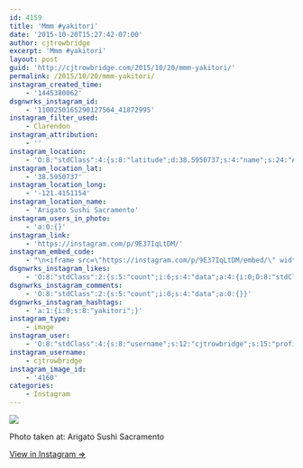 ```yaml
---
id: 4159
title: 'Mmm #yakitori'
date: '2015-10-20T15:27:42-07:00'
author: cjtrowbridge
excerpt: 'Mmm #yakitori'
layout: post
guid: 'http://cjtrowbridge.com/2015/10/20/mmm-yakitori/'
permalink: /2015/10/20/mmm-yakitori/
instagram_created_time:
    - '1445380062'
dsgnwrks_instagram_id:
    - '1100250165290127564_41872995'
instagram_filter_used:
    - Clarendon
instagram_attribution:
    - ''
instagram_location:
    - 'O:8:"stdClass":4:{s:8:"latitude";d:38.5950737;s:4:"name";s:24:"Arigato Sushi Sacramento";s:9:"longitude";d:-121.4151154;s:2:"id";i:48824;}'
instagram_location_lat:
    - '38.5950737'
instagram_location_long:
    - '-121.4151154'
instagram_location_name:
    - 'Arigato Sushi Sacramento'
instagram_users_in_photo:
    - 'a:0:{}'
instagram_link:
    - 'https://instagram.com/p/9E37IqLtDM/'
instagram_embed_code:
    - "\n<iframe src=\"https://instagram.com/p/9E37IqLtDM/embed/\" width=\"612\" height=\"710\" frameborder=\"0\" scrolling=\"no\" allowtransparency=\"true\" class=\"insta-image-embed\"></iframe>\n"
dsgnwrks_instagram_likes:
    - 'O:8:"stdClass":2:{s:5:"count";i:6;s:4:"data";a:4:{i:0;O:8:"stdClass":4:{s:8:"username";s:10:"trapbunnyb";s:15:"profile_picture";s:99:"https://scontent.cdninstagram.com/hphotos-xaf1/t51.2885-19/10838403_696843700444166_290616199_a.jpg";s:2:"id";s:8:"26876547";s:9:"full_name";s:6:"Mickie";}i:1;O:8:"stdClass":4:{s:8:"username";s:13:"harryrhenneck";s:15:"profile_picture";s:107:"https://igcdn-photos-d-a.akamaihd.net/hphotos-ak-xap1/t51.2885-19/10748091_1567614103451275_960189444_a.jpg";s:2:"id";s:9:"209151108";s:9:"full_name";s:3:"HRH";}i:2;O:8:"stdClass":4:{s:8:"username";s:8:"dizzleme";s:15:"profile_picture";s:101:"https://scontent.cdninstagram.com/hphotos-xaf1/t51.2885-19/11875407_1660790977469484_1678774630_a.jpg";s:2:"id";s:8:"12340414";s:9:"full_name";s:4:"Tony";}i:3;O:8:"stdClass":4:{s:8:"username";s:9:"aquamatey";s:15:"profile_picture";s:110:"https://scontent.cdninstagram.com/hphotos-xaf1/t51.2885-19/s150x150/11849835_1622027094743769_1401467600_a.jpg";s:2:"id";s:9:"178804699";s:9:"full_name";s:11:"Andrew Mote";}}}'
dsgnwrks_instagram_comments:
    - 'O:8:"stdClass":2:{s:5:"count";i:0;s:4:"data";a:0:{}}'
dsgnwrks_instagram_hashtags:
    - 'a:1:{i:0;s:8:"yakitori";}'
instagram_type:
    - image
instagram_user:
    - 'O:8:"stdClass":4:{s:8:"username";s:12:"cjtrowbridge";s:15:"profile_picture";s:109:"https://scontent.cdninstagram.com/hphotos-xaf1/t51.2885-19/s150x150/12081186_1759494767611229_280555941_a.jpg";s:2:"id";s:8:"41872995";s:9:"full_name";s:13:"CJ Trowbridge";}'
instagram_username:
    - cjtrowbridge
instagram_image_id:
    - '4160'
categories:
    - Instagram
---
```


[![](http://blog.cjtrowbridge.com/wp-content/uploads/2015/10/12106044_932332033499970_616589652_n.jpg)](https://instagram.com/p/9E37IqLtDM/)

Photo taken at: Arigato Sushi Sacramento

[View in Instagram ⇒](https://instagram.com/p/9E37IqLtDM/)